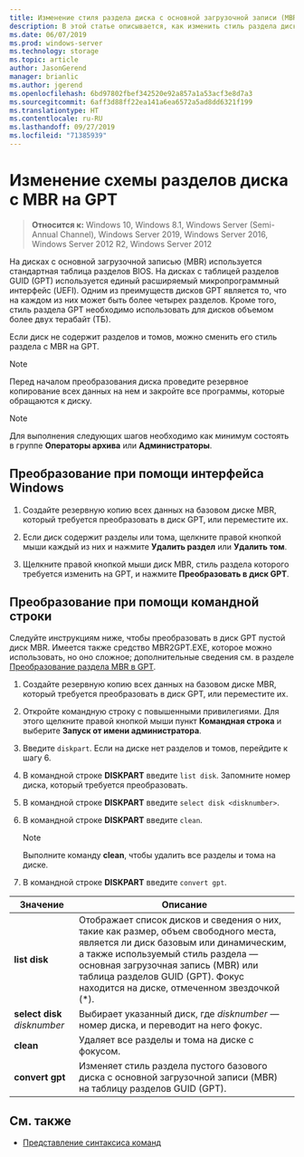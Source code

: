 ```yaml
---
title: Изменение стиля раздела диска с основной загрузочной записи (MBR) на таблицу разделов GUID (GPT)
description: В этой статье описывается, как изменить стиль раздела диска с основной загрузочной записи (MBR) на таблицу разделов GUID (GPT)
ms.date: 06/07/2019
ms.prod: windows-server
ms.technology: storage
ms.topic: article
author: JasonGerend
manager: brianlic
ms.author: jgerend
ms.openlocfilehash: 6bd97802fbef342520e92a857a1a53acf3e8d7a3
ms.sourcegitcommit: 6aff3d88ff22ea141a6ea6572a5ad8dd6321f199
ms.translationtype: HT
ms.contentlocale: ru-RU
ms.lasthandoff: 09/27/2019
ms.locfileid: "71385939"
---
```

# <a name="convert-an-mbr-disk-into-a-gpt-disk"></a>Изменение схемы разделов диска с MBR на GPT

> **Относится к:** Windows 10, Windows 8.1, Windows Server (Semi-Annual Channel), Windows Server 2019, Windows Server 2016, Windows Server 2012 R2, Windows Server 2012

На дисках с основной загрузочной записью (MBR) используется стандартная таблица разделов BIOS. На дисках с таблицей разделов GUID (GPT) используется единый расширяемый микропрограммный интерфейс (UEFI). Одним из преимуществ дисков GPT является то, что на каждом из них может быть более четырех разделов. Кроме того, стиль раздела GPT необходимо использовать для дисков объемом более двух терабайт (ТБ).

Если диск не содержит разделов и томов, можно сменить его стиль раздела с MBR на GPT.

> [!NOTE]
> Перед началом преобразования диска проведите резервное копирование всех данных на нем и закройте все программы, которые обращаются к диску.

> [!NOTE]
> Для выполнения следующих шагов необходимо как минимум состоять в группе **Операторы архива** или **Администраторы**.

## <a name="converting-using-the-windows-interface"></a>Преобразование при помощи интерфейса Windows

1.  Создайте резервную копию всех данных на базовом диске MBR, который требуется преобразовать в диск GPT, или переместите их.

2.  Если диск содержит разделы или тома, щелкните правой кнопкой мыши каждый из них и нажмите **Удалить раздел** или **Удалить том**.

3.  Щелкните правой кнопкой мыши диск MBR, стиль раздела которого требуется изменить на GPT, и нажмите **Преобразовать в диск GPT**.

## <a name="converting-using-a-command-line"></a>Преобразование при помощи командной строки

Следуйте инструкциям ниже, чтобы преобразовать в диск GPT пустой диск MBR. Имеется также средство MBR2GPT.EXE, которое можно использовать, но оно сложное; дополнительные сведения см. в разделе [Преобразование раздела MBR в GPT](https://docs.microsoft.com/windows/deployment/mbr-to-gpt).

1.  Создайте резервную копию всех данных на базовом диске MBR, который требуется преобразовать в диск GPT, или переместите их.

2.  Откройте командную строку с повышенными привилегиями. Для этого щелкните правой кнопкой мыши пункт **Командная строка** и выберите **Запуск от имени администратора**.

3. Введите `diskpart`. Если на диске нет разделов и томов, перейдите к шагу 6.

4.  В командной строке **DISKPART** введите `list disk`. Запомните номер диска, который требуется преобразовать.

5.  В командной строке **DISKPART** введите `select disk <disknumber>`.

6.  В командной строке **DISKPART** введите `clean`.

    > [!NOTE]
    > Выполните команду **clean**, чтобы удалить все разделы и тома на диске.

7.  В командной строке **DISKPART** введите `convert gpt`.

| Значение  | Описание  |
| ----- | ---- |
| **list disk** | Отображает список дисков и сведения о них, такие как размер, объем свободного места, является ли диск базовым или динамическим, а также используемый стиль раздела — основная загрузочная запись (MBR) или таблица разделов GUID (GPT). Фокус находится на диске, отмеченном звездочкой (*). |
| **select disk** *disknumber* | Выбирает указанный диск, где *disknumber* — номер диска, и переводит на него фокус. |
| **clean** | Удаляет все разделы и тома на диске с фокусом.  |
| **convert gpt**| Изменяет стиль раздела пустого базового диска с основной загрузочной записи (MBR) на таблицу разделов GUID (GPT). |

## <a name="see-also"></a>См. также

-   [Представление синтаксиса команд](https://technet.microsoft.com/library/cc742449(v=ws.11).aspx)